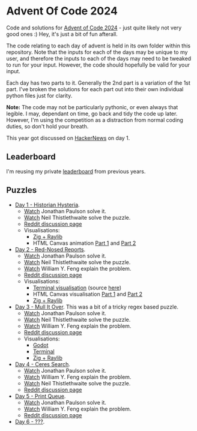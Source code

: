 # Advent Of Code 2024

Code and solutions for [Advent of Code 2024](http://adventofcode.com/2024) - just quite likely not very good ones :) Hey, it's just a bit of fun afterall.

The code relating to each day of advent is held in its own folder within this repository. Note that the inputs for each of the days may be unique to my user, and therefore the inputs to each of the days may need to be tweaked to run for your input. However, the code should hopefully be valid for your input.

Each day has two parts to it. Generally the 2nd part is a variation of the 1st part. I've broken the solutions for each part out into their own individual python files just for clarity.

**Note:** The code may not be particularly pythonic, or even always that legible. I may, dependant on time, go back and tidy the code up later. However, I'm using the competition as a distraction from normal coding duties, so don't hold your breath.

This year got discussed on [HackerNews](https://news.ycombinator.com/item?id=42287231) on day 1.

## Leaderboard

I'm reusing my private [leaderboard](leaderboard.json) from previous years.

## Puzzles

  * [Day 1 - Historian Hysteria](day_01/README.md).
    * [Watch](https://www.youtube.com/watch?v=ym1ae-vBy6g) Jonathan Paulson solve it.
    * [Watch](https://www.youtube.com/watch?v=BMa48ib3ei8) Neil Thistlethwaite solve the puzzle.
    * [Reddit discussion page](https://www.reddit.com/r/adventofcode/comments/1h3vp6n/2024_day_1_solutions/)
    * Visualisations:
      * [Zig + Raylib](https://www.reddit.com/r/adventofcode/comments/1h44x03/2024_day_1zig_raylib_mix_and_match/)
      * HTML Canvas animation [Part 1](https://www.reddit.com/r/adventofcode/comments/1h4dlbo/2024_day_1_part_1_ts_html_canvas_animation/) and [Part 2](https://www.reddit.com/r/adventofcode/comments/1h4do68/2024_day_1_part_2_ts_html_canvas_animation/)
  * [Day 2 - Red-Nosed Reports](day_02/README.md).
    * [Watch](https://www.youtube.com/watch?v=bDUBs_kUEvE) Jonathan Paulson solve it.
    * [Watch](https://www.youtube.com/watch?v=4NRODX4skCM) Neil Thistlethwaite solve the puzzle.
    * [Watch](https://www.youtube.com/watch?v=4NICD495QFE) William Y. Feng explain the problem.
    * [Reddit discussion page](https://www.reddit.com/r/adventofcode/comments/1h4ncyr/2024_day_2_solutions/)
    * Visualisations:
      * [Terminal visualisation](https://www.reddit.com/r/adventofcode/comments/1h4wuuf/2024_day_2_python_terminal_visualization/) (source [here](https://github.com/salt-die/Advent-of-Code/tree/main/2024/visuals/02_Red_Nosed_Reports))
      * HTML Canvas visualisation [Part 1](https://www.reddit.com/r/adventofcode/comments/1h4xbhf/2024_day_2_part_1_ts_html_canvas_animation/) and [Part 2](https://www.reddit.com/r/adventofcode/comments/1h51er6/2024_day_2_part_2_ts_html_canvas_animation/)
      * [Zig + Raylib](https://www.reddit.com/r/adventofcode/comments/1h4xq2y/2024_day_2_part_2zig_raylib_super_multi_tuner/)
  * [Day 3 - Mull It Over](day_03/README.md). This was a bit of a tricky regex based puzzle.
    * [Watch](https://www.youtube.com/watch?v=lCc60XI-QX8) Jonathan Paulson solve it.
    * [Watch](https://www.youtube.com/watch?v=uBup4-4uPBI) Neil Thistlethwaite solve the puzzle.
    * [Watch](https://www.youtube.com/watch?v=83Svq4UB8f4) William Y. Feng explain the problem.
    * [Reddit discussion page](https://www.reddit.com/r/adventofcode/comments/1h5frsp/2024_day_3_solutions/)
    * Visualisations:
      * [Godot](https://www.reddit.com/r/adventofcode/comments/1h6754y/2024_day_3_part_2_godot_day_3_visualization/)
      * [Terminal](https://www.reddit.com/r/adventofcode/comments/1h624yd/2024_day_3_part_2_visualization/)
      * [Zig + Raylib](https://www.reddit.com/r/adventofcode/comments/1h5jse8/2024_day_3_part_2zig_raylib_data_finding_animation/)
  * [Day 4 - Ceres Search](day_04/README.md).
    * [Watch](https://www.youtube.com/watch?v=P1OZJ5ZkLN8) Jonathan Paulson solve it.
    * [Watch](https://www.youtube.com/watch?v=L8lNcd9yQuY) William Y. Feng explain the problem.
    * [Watch](https://www.youtube.com/watch?v=BSCkl0fyARE) Neil Thistlethwaite solve the puzzle.
    * [Reddit discussion page](https://www.reddit.com/r/adventofcode/comments/1h689qf/2024_day_4_solutions/)
  * [Day 5 - Print Queue](day_05/README.md).
    * [Watch](https://www.youtube.com/watch?v=FFVulz0tAzs) Jonathan Paulson solve it.
    * [Watch](https://www.youtube.com/watch?v=LA4RiCDPUlI) William Y. Feng explain the problem.
    * [Reddit discussion page](https://www.reddit.com/r/adventofcode/comments/1h71eyz/2024_day_5_solutions/)
  * [Day 6 - ???](day_06/README.md).